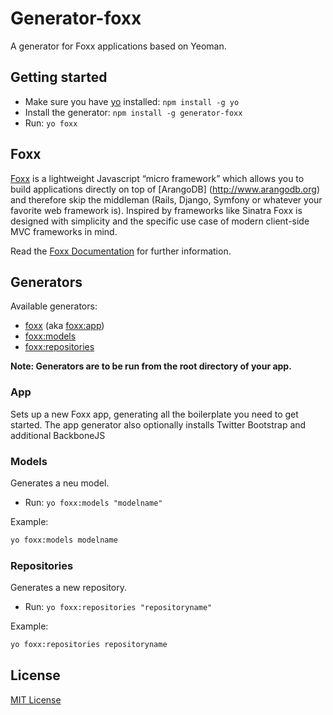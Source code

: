 # Generator-foxx

A generator for Foxx applications based on Yeoman.

## Getting started
- Make sure you have [yo](https://github.com/yeoman/yo) installed:
    `npm install -g yo`
- Install the generator: `npm install -g generator-foxx`
- Run: `yo foxx`

## Foxx

[Foxx](http://foxx.arangodb.org) is a lightweight Javascript “micro framework” which
allows you to build applications directly on top of [ArangoDB]
(http://www.arangodb.org) and
therefore skip the middleman (Rails, Django, Symfony or whatever your
favorite web framework is). Inspired by frameworks like Sinatra Foxx is
designed with simplicity and the specific use case of modern client-side
MVC frameworks in mind.

Read the [Foxx Documentation](http://www.arangodb.org/manuals/1.4/UserManualFoxx.html) for further information.

## Generators

Available generators:

* [foxx](#app) (aka [foxx:app](#app))
* [foxx:models](#models)
* [foxx:repositories](#repositories)


**Note: Generators are to be run from the root directory of your app.**

### App
Sets up a new Foxx app, generating all the boilerplate you need to get started. The app generator also optionally
installs Twitter Bootstrap and additional BackboneJS

### Models
Generates a neu model.
- Run: `yo foxx:models "modelname"`

Example:
```bash
yo foxx:models modelname
```
### Repositories
Generates a new repository.
- Run: `yo foxx:repositories "repositoryname"`

Example:
```bash
yo foxx:repositories repositoryname
```

## License
[MIT License](http://en.wikipedia.org/wiki/MIT_License)

